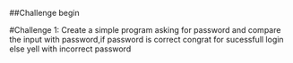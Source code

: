 ##Challenge begin

#Challenge 1:
  Create a simple program asking for password and compare 
  the input with password,if password is correct congrat 
  for sucessfull login else yell with incorrect password 
